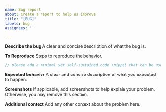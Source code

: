 ```yaml
---
name: Bug report
about: Create a report to help us improve
title: "[BUG]"
labels: bug
assignees: ''

---
```


**Describe the bug**
A clear and concise description of what the bug is.

**To Reproduce**
Steps to reproduce the behavior. 
```java
// please add a minimal yet self-sustained code snippet that can be used to reproduce the bug
```

**Expected behavior**
A clear and concise description of what you expected to happen.

**Screenshots**
If applicable, add screenshots to help explain your problem. Otherwise, you may remove this section.

**Additional context**
Add any other context about the problem here.
